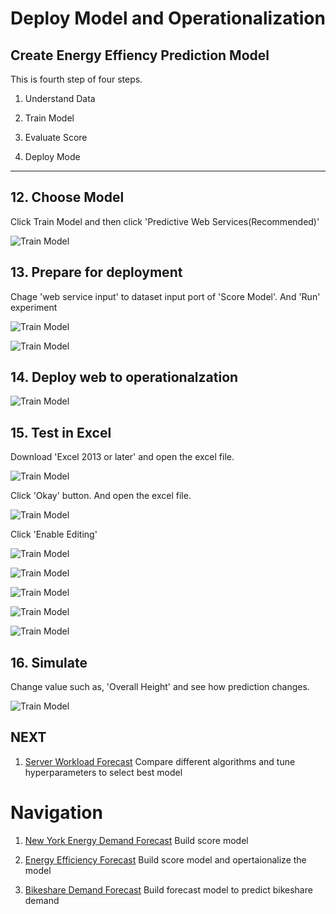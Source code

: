 # Deploy Model and Operationalization

## Create Energy Effiency Prediction Model

This is fourth step of four steps.

1. Understand Data

1. Train Model

1. Evaluate Score

1. Deploy Mode

***

## 12. Choose Model

Click Train Model and then click 'Predictive Web Services(Recommended)'

![Train Model](../images/27.png)

## 13. Prepare for deployment

Chage 'web service input' to dataset input port of 'Score Model'.
And 'Run' experiment

![Train Model](../images/28.png)

![Train Model](../images/28.02.png)

## 14. Deploy web to operationalzation 

![Train Model](../images/29.png)

## 15. Test in Excel

Download 'Excel 2013 or later' and open the excel file. 

![Train Model](../images/33.02.png)

Click 'Okay' button. And open the excel file.

![Train Model](../images/33.02.png)

Click 'Enable Editing'

![Train Model](../images/34.png)


![Train Model](../images/35.png)

![Train Model](../images/36.png)

![Train Model](../images/37.png)

![Train Model](../images/38.png)

## 16. Simulate 

Change value such as, 'Overall Height' and see how prediction changes.

![Train Model](../images/39.png)


## NEXT

1. <a href="https://github.com/xlegend1024/az-mlstudio-hol/blob/master/ServerWorkloadForecast/03.01.ServerWorkLoadForecast.md" target="_blank">Server Workload Forecast</a>
Compare different algorithms and tune hyperparameters to select best model 

# Navigation

1. <a href="https://github.com/xlegend1024/az-mlstudio-hol/blob/master/NYCEnergyForecast/01.01.NYCEnergyForecast.md" target="_blank">New York Energy Demand Forecast</a>
Build score model

1. <a href="https://github.com/xlegend1024/az-mlstudio-hol/blob/master/EnergyEfficiency/02.01.EnergyEfficiency.md" target="_blank">Energy Efficiency Forecast</a>
Build score model and opertaionalize the model

1. <a href="https://github.com/xlegend1024/az-mlstudio-hol/blob/master/ServerWorkloadForecast/04.01.BikeshareDemandForecast.md" target="_blank">Bikeshare Demand Forecast</a>
Build forecast model to predict bikeshare demand
